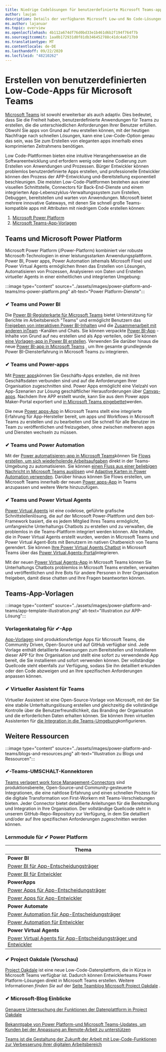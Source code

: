 ```yaml
---
title: Niedrige Codelösungen für benutzerdefinierte Microsoft Teams-apps
author: laujan
description: Details der verfügbaren Microsoft Low-und No Code-Lösungen für Teams
ms.author: lajanuar
ms.topic: overview
ms.openlocfilehash: 4b112a674df76d0bd33e1b461d6b2f194f764f7b
ms.sourcegitcommit: 1aa0b172931d0f81db346452788c41dc4a6717b9
ms.translationtype: MT
ms.contentlocale: de-DE
ms.lasthandoff: 09/22/2020
ms.locfileid: "48210262"
---
```

# <a name="create-low-code-custom-apps-for-microsoft-teams"></a>Erstellen von benutzerdefinierten Low-Code-Apps für Microsoft Teams

[Microsoft Teams](/microsoftteams/platform) ist sowohl erweiterbar als auch adaptiv. Dies bedeutet, dass Sie die Freiheit haben, benutzerdefinierte Anwendungen für Teams zu erstellen, die die unterschiedlichen Anforderungen Ihrer Benutzer erfüllen. Obwohl Sie apps von Grund auf neu erstellen können, mit der heutigen Nachfrage nach schnellen Lösungen, kann eine Low-Code-Option genau das sein, was Sie zum Erstellen von eleganten apps innerhalb eines komprimierten Zeitrahmens benötigen.

Low Code-Plattformen bieten eine intuitive Herangehensweise an die Softwareentwicklung und erfordern wenig oder keine Codierung zum Erstellen von Anwendungen und Prozessen. Bürger Entwickler können problemlos benutzerdefinierte Apps erstellen, und professionelle Entwickler können den Prozess der APP-Entwicklung und-Bereitstellung exponentiell beschleunigen. Die meisten Low-Code-Plattformen bestehen aus einer visuellen Schnittstelle, Connectors für Back-End-Dienste und einem integrierten App-Lebenszyklus-Verwaltungssystem zum Erstellen, Debuggen, bereitstellen und warten von Anwendungen. Microsoft bietet mehrere innovative Gateways, mit denen Sie schnell große Teams-kompatible apps mit Attributen mit niedrigem Code erstellen können:

1. [Microsoft Power Platform](#teams-and-microsoft-power-platform)
1. [Microsoft Teams-App-Vorlagen](#teams-app-templates)

## <a name="teams-and-microsoft-power-platform"></a>Teams und Microsoft Power Platform

Microsoft Power Platform (/Power-Platform) kombiniert vier robuste Microsoft-Technologien in einer leistungsstarken Anwendungsplattform. Power BI, Power apps, Power Automation (ehemals Microsoft Flow) und Power Virtual Agents ermöglichen Ihnen das Erstellen von Lösungen, Automatisieren von Prozessen, Analysieren von Daten und Erstellen virtueller Agents in einer einheitlichen und integrierten Umgebung:

:::image type="content" source="../assets/images/power-platform-and-teams/ms-power-platform.png" alt-text="Power Platform-Dienste":::

### <a name="-teams-and-power-bi"></a>✔ Teams und Power BI

Die [Power BI-Registerkarte für Microsoft Teams](https://powerbi.microsoft.com/blog/announcing-new-power-bi-tab-for-microsoft-teams/) bietet Unterstützung für Berichte im Arbeitsbereich "Teams" und ermöglicht Benutzern das [Freigeben von interaktiven Power BI-Inhalten](/power-bi/collaborate-share/service-embed-report-microsoft-teams) und die [Zusammenarbeit mit anderen inTeam](/power-bi/collaborate-share/service-collaborate-microsoft-teams) -Kanälen und Chats. Sie können verpackte [Power BI-App](/power-bi/collaborate-share/service-create-distribute-apps) -Inhalte von Grund auf neu erstellen und als App verteilen, oder Sie können [eine Vorlagen-app in Power BI erstellen](/connect-data/service-template-apps-create). Verwenden Sie darüber hinaus die neue [Power BI-app in Microsoft Teams](https://go.microsoft.com/fwlink/?linkid=2143643) , um Ihre gesamte grundlegende Power BI-Diensterfahrung in Microsoft Teams zu integrieren.

### <a name="-teams-and-power-apps"></a>✔ Teams und Power-apps

Mit [Power apps](/powerapps/powerapps-overview)können Sie Geschäfts-Apps erstellen, die mit ihren Geschäftsdaten verbunden sind und auf die Anforderungen Ihrer Organisation zugeschnitten sind.  Power Apps ermöglicht eine Vielzahl von App-Szenarien zur Lösung geschäftlicher Herausforderungen über [Canvas-apps](/powerapps/maker/#canvas-apps). Nachdem Ihre APP erstellt wurde, kann Sie aus dem Power apps Maker-Portal exportiert und [in Microsoft Teams eingebettet](/power-platform/admin/embed-app-teams)werden.

Die neue [Power apps-App](https://go.microsoft.com/fwlink/?linkid=2143374) in Microsoft Teams stellt eine integrierte Erfahrung für App-Hersteller bereit, um apps und Workflows in Microsoft Teams zu erstellen und zu bearbeiten und Sie schnell für alle Benutzer im Team zu veröffentlichen und freizugeben, ohne zwischen mehreren apps und Diensten wechseln zu müssen.

### <a name="-teams-and-power-automate"></a>✔ Teams und Power Automation

Mit der [Power automatisieren-app in Microsoft Teams](/power-automate/flows-teams)können Sie [Flows erstellen, um sich wiederholende Arbeitsaufgaben](https://flow.microsoft.com/connectors/shared_teams/microsoft-teams/) direkt in der Teams-Umgebung zu automatisieren. Sie können [einen Fluss aus einer beliebigen Nachricht in Microsoft Teams auslösen](/power-automate/trigger-flow-teams-message) und [Adaptive Karten in Power Automation verwenden](/power-automate/create-adaptive-cards). Darüber hinaus können Sie Flows erstellen, um Microsoft Teams innerhalb der neuen [Power apps-App](https://go.microsoft.com/fwlink/?linkid=2143539) in Teams anzupassen und weitere Werte hinzuzufügen.

### <a name="-teams-and-power-virtual-agents"></a>✔ Teams und Power Virtual Agents

[Power Virtual Agents](/power-virtual-agents/fundamentals-what-is-power-virtual-agents) ist eine codelose, geführte grafische Schnittstellenlösung, die auf der Microsoft Power-Plattform und dem bot-Framework basiert, die es jedem Mitglied Ihres Teams ermöglicht, umfangreiche Unterhaltungs Chatbots zu erstellen und zu verwalten, die problemlos in die Teams-Plattform integriert werden können. Alle Inhalte, die in Power Virtual Agents erstellt wurden, werden in Microsoft Teams und Power Virtual Agent-Bots mit Benutzern im nativen Chatbereich von Teams gerendert. Sie können [Ihre Power Virtual Agents Chatbot](/power-virtual-agents/publication-add-bot-to-microsoft-teams) in Microsoft Teams über das [Power Virtual Agents-Portal](https://powervirtualagents.microsoft.com)integrieren.

Mit der neuen [Power Virtual Agents-App](https://aka.ms/pva-teams-docs) in Microsoft Teams können Sie Unterhaltungs Chatbots problemlos in Microsoft Teams erstellen, verwalten und veröffentlichen und ihre Bots für andere Personen in Ihrer Organisation freigeben, damit diese chatten und Ihre Fragen beantworten können.

## <a name="teams-app-templates"></a>Teams-App-Vorlagen

:::image type="content" source="../assets/images/power-platform-and-teams/app-template-illustration.png" alt-text="Illustration zur APP-Lösung":::

### <a name="-app-template-catalog"></a>Vorlagenkatalog für ✔-App

[App-Vorlagen](../samples/app-templates.md) sind produktionsfertige Apps für Microsoft Teams, die Community Driven, Open-Source und auf GitHub verfügbar sind. Jede Vorlage enthält detaillierte Anweisungen zum Bereitstellen und Installieren dieser APP für Ihre Organisation und stellt eine sofort zu verwendende App bereit, die Sie installieren und sofort verwenden können. Der vollständige Quellcode steht ebenfalls zur Verfügung, sodass Sie ihn detailliert erkunden oder den Code abzweigen und an Ihre spezifischen Anforderungen anpassen können.

### <a name="-virtual-assistant-for-teams"></a>✔ Virtueller Assistent für Teams

Virtueller Assistent ist eine Open-Source-Vorlage von Microsoft, mit der Sie eine stabile Unterhaltungslösung erstellen und gleichzeitig die vollständige Kontrolle über die Benutzerfreundlichkeit, das Branding der Organisation und die erforderlichen Daten erhalten können. Sie können Ihren virtuellen Assistenten für [die Integration in die Teams-Umgebung](https://microsoft.github.io/botframework-solutions/clients-and-channels/tutorials/enable-teams/1-intro)konfigurieren. 

## <a name="additional-resources"></a>Weitere Ressourcen

:::image type="content" source="../assets/images/power-platform-and-teams/blogs-and-resources.png" alt-text="Illustration zu Blogs und Ressourcen":::

### <a name="-teams-shift-connectors"></a>✔-Teams-UMSCHALT-Konnektoren

[Teams verlagert work force Management-Connectors](../samples/shifts-wfm-connectors.md) sind produktionsbereite, Open-Source-und Community-gesteuerte Integrationen, die eine nahtlose Erfahrung und einen schnellen Prozess für die digitale Transformation von First-Workern mit Teams-Verschiebungen bieten. Jeder Connector bietet detaillierte Anleitungen für die Bereitstellung und Integration in Ihre Organisation. Der vollständige Quellcode steht in unserem GitHub-Repo-Repository zur Verfügung, in dem Sie detailliert und/oder auf Ihre spezifischen Anforderungen zugeschnitten werden können.

### <a name="-power-platform-learn-modules"></a>Lernmodule für ✔ Power Platform

|Thema|
|-----|
|**Power BI**|
|[Power BI für App-Entscheidungsträger](/learn/browse/?expanded=power-platform&products=power-bi&roles=maker)|
|[Power BI für Entwickler](/learn/browse/?expanded=power-platform&products=power-bi&roles=developer)|
|**PowerApps**|
|[Power Apps für App-Entscheidungsträger](/learn/browse/?products=power-apps&roles=maker)|
|[Power Apps für App-Entwickler](/learn/browse/?products=power-apps)|
|**Power Automate**|
|[Power Automation für App-Entscheidungsträger](/learn/browse/?expanded=power-platform&products=power-automate&roles=maker)|
|[Power Automation für Entwickler](/learn/browse/?expanded=power-platform&products=power-automate&roles=developer)|
|**Power Virtual Agents**|
|[Power Virtual Agents für App-Entscheidungsträger und Entwickler](/learn/browse/?products=power-virtual-agents&expanded=power-platform&roles=maker)

### <a name="-project-oakdale-preview"></a>✔ Project Oakdale (Vorschau)

[Project Oakdale](https://techcommunity.microsoft.com/t5/microsoft-teams-blog/teams-is-shaping-the-future-of-work-with-low-code-features-to/ba-p/1507180
) ist eine neue Low-Code-Datenplattform, die in Kürze in Microsoft Teams verfügbar ist. Dadurch können Entwicklerteams Power Platform-Lösungen direkt in Microsoft Teams erstellen. Weitere Informationen *finden Sie* auf der [Seite Teamblog Microsoft Project Oakdale](https://powerapps.microsoft.com/blog/introducing-project-oakdale-a-new-low-code-data-platform-for-microsoft-teams) .

### <a name="-microsoft-blog-insights"></a>✔ Microsoft-Blog Einblicke

[Genauere Untersuchung der Funktionen der Datenplattform in Project Oakdale](https://powerapps.microsoft.com/blog/a-closer-look-at-data-platform-capabilities-in-project-oakdale/)

[Bekanntgabe von Power Platform-und Microsoft Teams-Updates, um Kunden bei der Anpassung an Remote-Arbeit zu unterstützen](https://cloudblogs.microsoft.com/powerplatform/2020/05/19/announcing-power-platform-and-teams-updates-to-help-customers-adapt-to-remote-work/)

[Teams ist die Gestaltung der Zukunft der Arbeit mit Low-Code-Funktionen zur Verbesserung ihrer digitalen Arbeitsbereich](https://techcommunity.microsoft.com/t5/microsoft-teams-blog/teams-is-shaping-the-future-of-work-with-low-code-features-to/ba-p/1507180)
